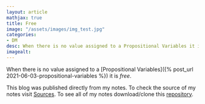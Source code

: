 ```yaml
---
layout: article
mathjax: true
title: Free
image: "/assets/images/img_test.jpg"
categories:
- DM
desc: When there is no value assigned to a Propositional Variables it is free. 
imagealt: 
---
```


When there is no value assigned to a [Propositional Variables]({% post_url 2021-06-03-propositional-variables %}) it is *free*.

This blog was published directly from my notes.
To check the source of my notes visit [Sources](sources.html).
To see all of my notes download/clone this [repository](https://github.com/bovem/CS).